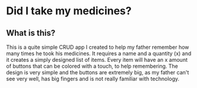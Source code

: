 # Did I take my medicines?  
## What is this?  
This is a quite simple CRUD app I created to help my father remember how many times he took his medicines. It requires a name and a quantity (x) and it creates a simply designed list of items. Every item will have an x amount of buttons that can be colored with a touch, to help remembering. The design is very simple and the buttons are extremely big, as my father can't see very well, has big fingers and is not really familiar with technology.
